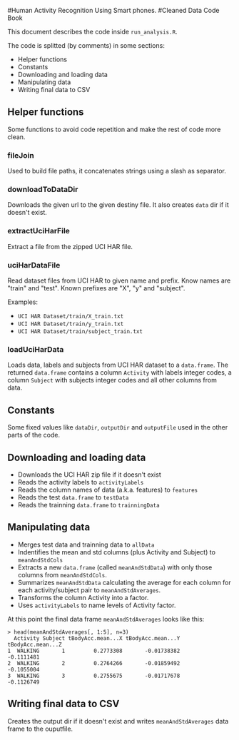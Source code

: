 #Human Activity Recognition Using Smart phones.
#Cleaned Data Code Book

This document describes the code inside `run_analysis.R`.

The code is splitted (by comments) in some sections:

* Helper functions
* Constants
* Downloading and loading data
* Manipulating data
* Writing final data to CSV

## Helper functions

Some functions to avoid code repetition and make the rest of code more clean.

### fileJoin

Used to build file paths, it concatenates strings using a slash as separator.


### downloadToDataDir

Downloads the given url to the given destiny file. It also creates `data` dir if it doesn't exist.

### extractUciHarFile

Extract a file from the zipped UCI HAR file.

### uciHarDataFile

Read dataset files from UCI HAR to given name and prefix. Know names are "train" and "test". Known prefixes are "X", "y" and "subject".

Examples:

* `UCI HAR Dataset/train/X_train.txt`
* `UCI HAR Dataset/train/y_train.txt`
* `UCI HAR Dataset/train/subject_train.txt`

### loadUciHarData

Loads data, labels and subjects from UCI HAR dataset to a `data.frame`.
The returned `data.frame` contains a column `Activity` with labels integer codes, a column `Subject` with subjects integer codes and all other columns from data.

## Constants

Some fixed values like `dataDir`, `outputDir` and `outputFile` used in the other parts of the code.

## Downloading and loading data

* Downloads the UCI HAR zip file if it doesn't exist
* Reads the activity labels to `activityLabels`
* Reads the column names of data (a.k.a. features) to `features`
* Reads the test `data.frame` to `testData`
* Reads the trainning `data.frame` to `trainningData`

## Manipulating data

* Merges test data and trainning data to `allData`
* Indentifies the mean and std columns (plus Activity and Subject) to `meanAndStdCols`
* Extracts a new `data.frame` (called `meanAndStdData`) with only those columns from `meanAndStdCols`.
* Summarizes `meanAndStdData` calculating the average for each column for each activity/subject pair to `meanAndStdAverages`.
* Transforms the column Activity into a factor.
* Uses `activityLabels` to name levels of Activity factor.

At this point the final data frame `meanAndStdAverages` looks like this:

    > head(meanAndStdAverages[, 1:5], n=3)
      Activity Subject tBodyAcc.mean...X tBodyAcc.mean...Y tBodyAcc.mean...Z
    1  WALKING       1         0.2773308       -0.01738382        -0.1111481
    2  WALKING       2         0.2764266       -0.01859492        -0.1055004
    3  WALKING       3         0.2755675       -0.01717678        -0.1126749


## Writing final data to CSV

Creates the output dir if it doesn't exist and writes `meanAndStdAverages` data frame to the ouputfile.